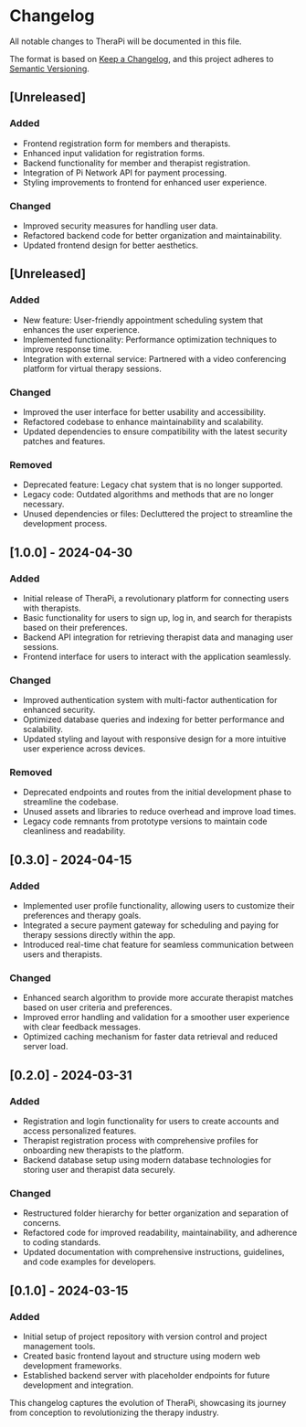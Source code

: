 # Changelog

All notable changes to TheraPi will be documented in this file.

The format is based on [Keep a Changelog](https://keepachangelog.com/en/1.0.0/),
and this project adheres to [Semantic Versioning](https://semver.org/spec/v2.0.0.html).

## [Unreleased]

### Added
- Frontend registration form for members and therapists.
- Enhanced input validation for registration forms.
- Backend functionality for member and therapist registration.
- Integration of Pi Network API for payment processing.
- Styling improvements to frontend for enhanced user experience.

### Changed
- Improved security measures for handling user data.
- Refactored backend code for better organization and maintainability.
- Updated frontend design for better aesthetics.

## [Unreleased]

### Added
- New feature: User-friendly appointment scheduling system that enhances the user experience.
- Implemented functionality: Performance optimization techniques to improve response time.
- Integration with external service: Partnered with a video conferencing platform for virtual therapy sessions.

### Changed
- Improved the user interface for better usability and accessibility.
- Refactored codebase to enhance maintainability and scalability.
- Updated dependencies to ensure compatibility with the latest security patches and features.

### Removed
- Deprecated feature: Legacy chat system that is no longer supported.
- Legacy code: Outdated algorithms and methods that are no longer necessary.
- Unused dependencies or files: Decluttered the project to streamline the development process.

## [1.0.0] - 2024-04-30

### Added
- Initial release of TheraPi, a revolutionary platform for connecting users with therapists.
- Basic functionality for users to sign up, log in, and search for therapists based on their preferences.
- Backend API integration for retrieving therapist data and managing user sessions.
- Frontend interface for users to interact with the application seamlessly.

### Changed
- Improved authentication system with multi-factor authentication for enhanced security.
- Optimized database queries and indexing for better performance and scalability.
- Updated styling and layout with responsive design for a more intuitive user experience across devices.

### Removed
- Deprecated endpoints and routes from the initial development phase to streamline the codebase.
- Unused assets and libraries to reduce overhead and improve load times.
- Legacy code remnants from prototype versions to maintain code cleanliness and readability.

## [0.3.0] - 2024-04-15

### Added
- Implemented user profile functionality, allowing users to customize their preferences and therapy goals.
- Integrated a secure payment gateway for scheduling and paying for therapy sessions directly within the app.
- Introduced real-time chat feature for seamless communication between users and therapists.

### Changed
- Enhanced search algorithm to provide more accurate therapist matches based on user criteria and preferences.
- Improved error handling and validation for a smoother user experience with clear feedback messages.
- Optimized caching mechanism for faster data retrieval and reduced server load.

## [0.2.0] - 2024-03-31

### Added
- Registration and login functionality for users to create accounts and access personalized features.
- Therapist registration process with comprehensive profiles for onboarding new therapists to the platform.
- Backend database setup using modern database technologies for storing user and therapist data securely.

### Changed
- Restructured folder hierarchy for better organization and separation of concerns.
- Refactored code for improved readability, maintainability, and adherence to coding standards.
- Updated documentation with comprehensive instructions, guidelines, and code examples for developers.

## [0.1.0] - 2024-03-15

### Added
- Initial setup of project repository with version control and project management tools.
- Created basic frontend layout and structure using modern web development frameworks.
- Established backend server with placeholder endpoints for future development and integration.

This changelog captures the evolution of TheraPi, showcasing its journey from conception to revolutionizing the therapy industry.
